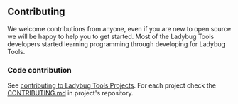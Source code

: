 Contributing
------------
We welcome contributions from anyone, even if you are new to open source we will be happy
to help you to get started. Most of the Ladybug Tools developers started learning
programming through developing for Ladybug Tools.

### Code contribution
See [contributing to Ladybug Tools Projects](README.md). For each project check the
[CONTRIBUTING.md](CONTRIBUTING.md) in project's repository.
